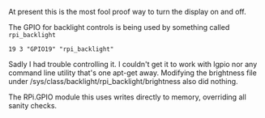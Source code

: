 At present this is the most fool proof way to turn the display on and off.

The GPIO for backlight controls is being used by something called  `rpi_backlight`

```
19 3 "GPIO19" "rpi_backlight"
``````

Sadly I had trouble controlling it. I couldn't get it to work with lgpio nor any command line utility that's one apt-get away.
Modifying the brightness file under /sys/class/backlight/rpi_backlight/brightness also did nothing.

The RPi.GPIO module this uses writes directly to memory, overriding all sanity checks.
